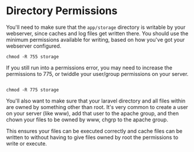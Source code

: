 # Directory Permissions

You'll need to make sure that the <code>app/storage</code> directory is writable by your webserver, since caches and log files get written there. You should use the minimum permissions available for writing, based on how you've got your webserver configured.

```
chmod -R 755 storage

```


If you still run into a permissions error, you may need to increase the permissions to 775, or twiddle your user/group permissions on your server.

```

chmod -R 775 storage

```

You'll also want to make sure that your laravel directory and all files within are owned by something other than root. It's very common to create a user on your server (like www), add that user to the apache group, and then chown your files to be owned by www, chgrp to the apache group.

This ensures your files can be executed correctly and cache files can be written to without having to give files owned by root the permissions to write or execute.

